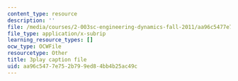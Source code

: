 ```yaml
---
content_type: resource
description: ''
file: /media/courses/2-003sc-engineering-dynamics-fall-2011/aa96c5477e752b799ed84bb4b25ac49c_osyKjTQuwlk.srt
file_type: application/x-subrip
learning_resource_types: []
ocw_type: OCWFile
resourcetype: Other
title: 3play caption file
uid: aa96c547-7e75-2b79-9ed8-4bb4b25ac49c
---
```

